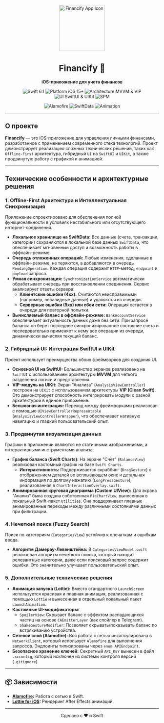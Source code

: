 <div align="center">
  <img src="https://github.com/ars-fin/Financify/blob/main/Financify/Financify/Preview%20Content/Assets.xcassets/AppIcon.appiconset/Neon%20Finance%20App%20Logo%20Jul%2017%202025%20(1).png?raw=true" alt="Financify App Icon" width="150" height="150">
  <h1>Financify 🐷</h1>
  <p><strong>iOS-приложение для учета финансов</strong></p>
  <p>
    <img src="https://img.shields.io/badge/Swift-6.1-orange.svg" alt="Swift 6.1">
    <img src="https://img.shields.io/badge/Platform-iOS%2015%2B-blue.svg" alt="Platform iOS 15+">
    <img src="https://img.shields.io/badge/Architecture-MVVM%20&%20VIP%20(Clean%20Swift)-brightgreen" alt="Architecture MVVM & VIP">
    <img src="https://img.shields.io/badge/UI-SwiftUI%20&%20UIKit-blueviolet.svg" alt="UI SwiftUI & UIKit">
    <img src="https://img.shields.io/badge/Dependencies-SPM-green.svg" alt="SPM">
  </p>
  <p>
    <img src="https://img.shields.io/badge/Networking-Alamofire-critical" alt="Alamofire">
    <img src="https://img.shields.io/badge/Database-SwiftData-orange" alt="SwiftData">
    <img src="https://img.shields.io/badge/Animation-Lottie%20&%20Swift%20Charts-yellow" alt="Animation">
  </p>
</div>

---

## О проекте

**Financify** — это iOS-приложение для управления личными финансами, разработанное с применением современного стека технологий. Проект демонстрирует реализацию сложных технических решений, таких как `Offline-First` архитектура, гибридный `UI` на `SwiftUI` и `UIKit`, а также продвинутую работу с графикой и анимацией.

---

## Технические особенности и архитектурные решения

### 1. **Offline-First Архитектура и Интеллектуальная Синхронизация**

Приложение спроектировано для обеспечения полной функциональности в условиях нестабильного или отсутствующего интернет-соединения.

*   **Локальное хранилище на SwiftData:** Все данные (счета, транзакции, категории) сохраняются в локальной базе данных `SwiftData`, что обеспечивает мгновенный доступ и возможность работы в оффлайн-режиме.
*   **Очередь отложенных операций:** Любые изменения, сделанные в оффлайн-режиме, не теряются, а добавляются в очередь `PendingOperation`. Каждая операция содержит `HTTP`-метод, `endpoint` и `payload` запроса.
*   **Умная синхронизация:** `SynchronizationService` автоматически обрабатывает очередь при восстановлении соединения. Сервис анализирует ответы сервера:
    *   **Клиентские ошибки (4xx):** Считаются неисправимыми (например, невалидные данные) и удаляются из очереди.
    *   **Серверные ошибки (5xx) или сбои сети:** Операция остается в очереди для повторной попытки.
*   **Вычисляемый баланс в оффлайн-режиме:** `BankAccountService` обеспечивает актуальность данных даже без сети. При запросе баланса он берет последнее синхронизированное состояние счета и последовательно применяет к нему все операции из очереди, динамически вычисляя текущий баланс.

### 2. **Гибридный UI: Интеграция SwiftUI и UIKit**

Проект использует преимущества обоих фреймворков для создания UI.

*   **Основной UI на SwiftUI:** Большинство экранов реализовано на `SwiftUI` с использованием архитектуры **MVVM** для четкого разделения логики и представления.
*   **VIP-модуль на UIKit:** Экран "Анализа" (`AnalysisViewController`) построен на `UIKit` с использованием архитектуры **VIP (Clean Swift)**. Это демонстрирует способность интегрировать модули с разной архитектурой в единое приложение.
*   **Бесшовная интеграция:** Переход между фреймворками реализован с помощью `UIViewControllerRepresentable` (`AnalysisViewControllerWrapper`), что обеспечивает нативную навигацию и гладкий пользовательский опыт.

### 3. **Продвинутая визуализация данных**

Графики в приложении являются не статичными изображениями, а интерактивными инструментами анализа.

*   **График баланса (Swift Charts):** На экране "Счёт" (`BalanceView`) реализован кастомный график на базе `Swift Charts`.
    *   **Интерактивность:** Поддерживается скраббинг (`DragGesture`) с отображением деталей во всплывающем окне и детальная информация по долгому нажатию (`LongPressGesture`), реализованная в `ChartInteractionOverlay.swift`.
*   **Анимированная круговая диаграмма (Custom UIView):** Для экрана "Анализ" была создана собственная `PieChartView`, вынесенная в локальный Swift-пакет `Utilities`. Она поддерживает плавные анимированные переходы между различными состояниями данных при фильтрации.

### 4. **Нечеткий поиск (Fuzzy Search)**

Поиск по категориям (`CategoriesView`) устойчив к опечаткам и ошибкам ввода.

*   **Алгоритм Дамерау-Левенштейна:** В `CategoriesViewModel.swift` реализован алгоритм нечеткого поиска, который находит релевантные категории, даже если поисковый запрос содержит ошибки. Это значительно улучшает пользовательский опыт.

### 5. **Дополнительные технические решения**

*   **Анимация запуска (Lottie):** Вместо стандартного `LaunchScreen` используется красивая и плавная анимация, реализованная с помощью `Lottie` и вынесенная в отдельный локальный пакет `LaunchAnimation`.
*   **Кастомные UI-модификаторы:**
    *   `SpoilerView`: Скрывает баланс с эффектом распадающихся частиц на основе `CAEmitterLayer` (как спойлер в Telegram).
    *   `ShakeGestureModifier`: Позволяет скрывать/показывать баланс по встряхиванию устройства.
*   **Сетевой слой (Alamofire):** Вся работа с сетью инкапсулирована в `NetworkClient`, который использует `Alamofire` для выполнения запросов. Эндпоинты типизированы через `enum APIEndpoint`.
*   **Безопасное хранение ключей:** Секретный `API_KEY` вынесен в файл `.xcconfig`, который исключен из системы контроля версий (`.gitignore`).

---

## 📦 Зависимости

*   **[Alamofire](https://github.com/Alamofire/Alamofire):** Работа с сетью в Swift.
*   **[Lottie for iOS](https://github.com/airbnb/lottie-ios):** Рендеринг After Effects анимаций.

---

<div align="center">
  <p>Сделано с ❤️ и Swift</p>
</div>
